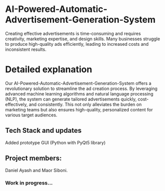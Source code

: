 # AI-Powered-Automatic-Advertisement-Generation-System
Creating effective advertisements is time-consuming and requires creativity, marketing expertise, and design skills. Many businesses struggle to produce high-quality ads efficiently, leading to increased costs and inconsistent results. 
# Detailed explanation
Our AI-Powered-Automatic-Advertisement-Generation-System offers a revolutionary solution to streamline the ad creation process. By leveraging advanced machine learning algorithms and natural language processing (NLP), the system can generate tailored advertisements quickly, cost-effectively, and consistently. This not only alleviates the burden on marketing teams but also ensures high-quality, personalized content for various target audiences.

## Tech Stack and updates
Added prototype GUI (Python with PyQt5 library)

## Project members:
Daniel Ayash and Maor Siboni.

### Work in progress...
